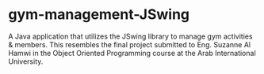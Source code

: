 # gym-management-JSwing
A Java application that utilizes the JSwing library to manage gym activities &amp; members. This resembles the final project submitted to Eng. Suzanne Al Hamwi in the Object Oriented Programming course at the Arab International University.
